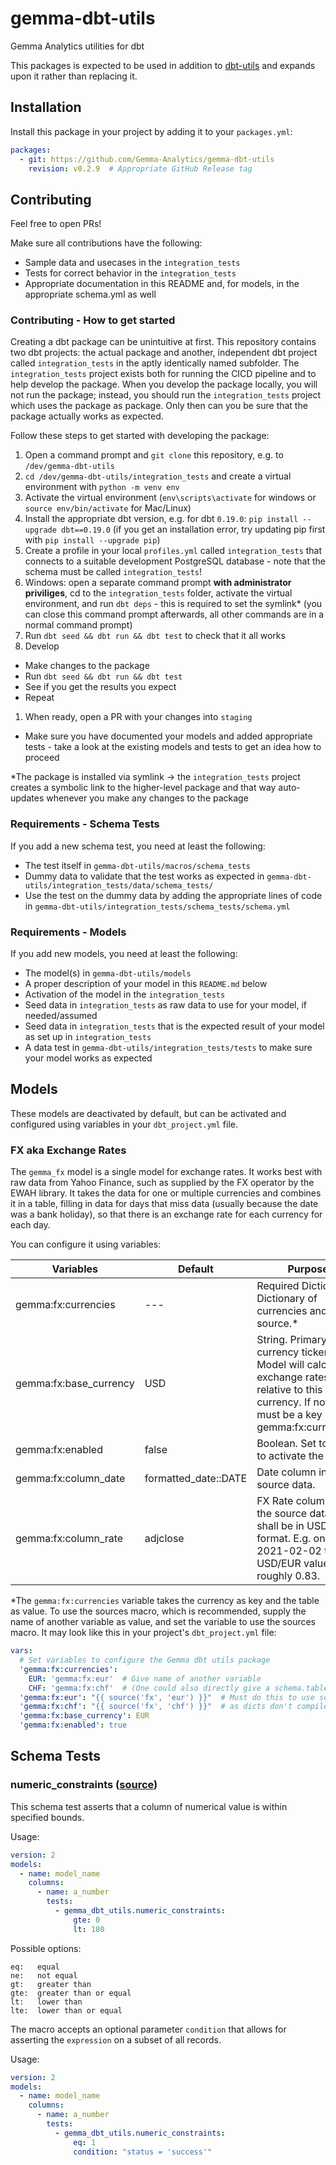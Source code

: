 # gemma-dbt-utils
Gemma Analytics utilities for dbt

This packages is expected to be used in addition to [dbt-utils](https://github.com/fishtown-analytics/dbt-utils) and expands upon it rather than replacing it.

## Installation

Install this package in your project by adding it to your `packages.yml`:

```yaml
packages:
  - git: https://github.com/Gemma-Analytics/gemma-dbt-utils
    revision: v0.2.9  # Appropriate GitHub Release tag
```

## Contributing

Feel free to open PRs!

Make sure all contributions have the following:
- Sample data and usecases in the `integration_tests`
- Tests for correct behavior in the `integration_tests`
- Appropriate documentation in this README and, for models, in the appropriate schema.yml as well

### Contributing - How to get started

Creating a dbt package can be unintuitive at first. This repository contains two dbt projects: the actual package and another, independent dbt project called `integration_tests` in the aptly identically named subfolder. The `integration_tests` project exists both for running the CICD pipeline and to help develop the package. When you develop the package locally, you will not run the package; instead, you should run the `integration_tests` project which uses the package as package. Only then can you be sure that the package actually works as expected.

Follow these steps to get started with developing the package:
1. Open a command prompt and `git clone` this repository, e.g. to `/dev/gemma-dbt-utils`
1. `cd /dev/gemma-dbt-utils/integration_tests` and create a virtual environment with `python -m venv env`
1. Activate the virtual environment (`env\scripts\activate` for windows or `source env/bin/activate` for Mac/Linux)
1. Install the appropriate dbt version, e.g. for dbt `0.19.0`: `pip install --upgrade dbt==0.19.0` (if you get an installation error, try updating pip first with `pip install --upgrade pip`)
1. Create a profile in your local `profiles.yml` called `integration_tests` that connects to a suitable development PostgreSQL database - note that the schema must be called `integration_tests`!
1. Windows: open a separate command prompt **with administrator priviliges**, cd to the `integration_tests` folder, activate the virtual environment, and run `dbt deps` - this is required to set the symlink* (you can close this command prompt afterwards, all other commands are in a normal command prompt)
1. Run `dbt seed && dbt run && dbt test` to check that it all works
1. Develop
  - Make changes to the package
  - Run `dbt seed && dbt run && dbt test`
  - See if you get the results you expect
  - Repeat
1. When ready, open a PR with your changes into `staging`
  - Make sure you have documented your models and added appropriate tests - take a look at the existing models and tests to get an idea how to proceed

*The package is installed via symlink -> the `integration_tests` project creates a symbolic link to the higher-level package and that way auto-updates whenever you make any changes to the package

### Requirements - Schema Tests

If you add a new schema test, you need at least the following:
- The test itself in `gemma-dbt-utils/macros/schema_tests`
- Dummy data to validate that the test works as expected in `gemma-dbt-utils/integration_tests/data/schema_tests/`
- Use the test on the dummy data by adding the appropriate lines of code in `gemma-dbt-utils/integration_tests/schema_tests/schema.yml`

### Requirements - Models

If you add new models, you need at least the following:
- The model(s) in `gemma-dbt-utils/models`
- A proper description of your model in this `README.md` below
- Activation of the model in the `integration_tests`
- Seed data in `integration_tests` as raw data to use for your model, if needed/assumed
- Seed data in `integration_tests` that is the expected result of your model as set up in `integration_tests`
- A data test in `gemma-dbt-utils/integration_tests/tests` to make sure your model works as expected

## Models

These models are deactivated by default, but can be activated and configured using variables in your `dbt_project.yml` file.

### FX aka Exchange Rates

The `gemma_fx` model is a single model for exchange rates. It works best with raw data from Yahoo Finance, such as supplied by the FX operator by the EWAH library. It takes the data for one or multiple currencies and combines it in a table, filling in data for days that miss data (usually because the date was a bank holiday), so that there is an exchange rate for each currency for each day.

You can configure it using variables:

| Variables | Default | Purpose |
| --- | --- | -- |
| gemma:fx:currencies | --- | Required Dictionary. Dictionary of currencies and their source.* |
| gemma:fx:base_currency | USD | String. Primary currency ticker. Model will calculate exchange rates relative to this currency. If not USD, must be a key in gemma:fx:currencies. |
| gemma:fx:enabled | false | Boolean. Set to true to activate the model. |
| gemma:fx:column_date | formatted_date::DATE | Date column in the source data.  |
| gemma:fx:column_rate | adjclose | FX Rate column in the source data. Data shall be in USD/XXX format. E.g. on 2021-02-02 the USD/EUR value was roughly 0.83. |

*The `gemma:fx:currencies` variable takes the currency as key and the table as value. To use the sources macro, which is recommended, supply the name of another variable as value, and set the variable to use the sources macro. It may look like this in your project's `dbt_project.yml` file:

```yaml
vars:
  # Set variables to configure the Gemma dbt utils package
  'gemma:fx:currencies':
    EUR: 'gemma:fx:eur'  # Give name of another variable
    CHF: 'gemma:fx:chf'  # (One could also directly give a schema.table string instead)
  'gemma:fx:eur': "{{ source('fx', 'eur') }}"  # Must do this to use source macro, though
  'gemma:fx:chf': "{{ source('fx', 'chf') }}"  # as dicts don't compile macros in values!
  'gemma:fx:base_currency': EUR
  'gemma:fx:enabled': true
```

## Schema Tests

### numeric_constraints ([source](macros/schema_tests/numeric_constraints.sql))
This schema test asserts that a column of numerical value is within specified bounds.

Usage:
```yaml
version: 2
models:
  - name: model_name
    columns:
      - name: a_number
        tests:
          - gemma_dbt_utils.numeric_constraints:
              gte: 0
              lt: 180
```

Possible options:
```
eq:   equal
ne:   not equal
gt:   greater than
gte:  greater than or equal
lt:   lower than
lte:  lower than or equal
```

The macro accepts an optional parameter `condition` that allows for asserting
the `expression` on a subset of all records.

Usage:
```yaml
version: 2
models:
  - name: model_name
    columns:
      - name: a_number
        tests:
          - gemma_dbt_utils.numeric_constraints:
              eq: 1
              condition: "status = 'success'"
```
